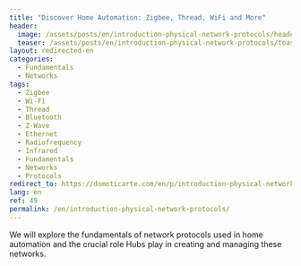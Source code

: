 ```yaml
---
title: "Discover Home Automation: Zigbee, Thread, WiFi and More"
header:
  image: /assets/posts/en/introduction-physical-network-protocols/header.png
  teaser: /assets/posts/en/introduction-physical-network-protocols/teaser.png
layout: redirected-en
categories:
  - Fundamentals
  - Networks
tags:
  - Zigbee
  - Wi-Fi
  - Thread
  - Bluetooth
  - Z-Wave
  - Ethernet
  - Radiofrequency
  - Infrared
  - Fundamentals
  - Networks
  - Protocols
redirect_to: https://domoticarte.com/en/p/introduction-physical-network-protocols/
lang: en
ref: 49
permalink: /en/introduction-physical-network-protocols/
---
```


We will explore the fundamentals of network protocols used in home automation and the crucial role Hubs play in creating and managing these networks.
